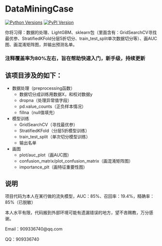 # DataMiningCase
<a href="https://pypi.org/project/lightgbm" rel="nofollow"><img src="https://camo.githubusercontent.com/34244ae628b4cb096fa26305abc1304e5d1b5e33/68747470733a2f2f696d672e736869656c64732e696f2f707970692f707976657273696f6e732f6c6967687467626d2e7376673f6c6f676f3d707974686f6e266c6f676f436f6c6f723d7768697465" alt="Python Versions" data-canonical-src="https://img.shields.io/pypi/pyversions/lightgbm.svg?logo=python&amp;logoColor=white" style="max-width:100%;"></a>
<a href="https://pypi.org/project/lightgbm" rel="nofollow"><img src="https://camo.githubusercontent.com/e78e5fa3a797f79dfb9179ae5d4c34f5409d45b9/68747470733a2f2f696d672e736869656c64732e696f2f707970692f762f6c6967687467626d2e7376673f6c6f676f3d70797069266c6f676f436f6c6f723d7768697465" alt="PyPI Version" data-canonical-src="https://img.shields.io/pypi/v/lightgbm.svg?logo=pypi&amp;logoColor=white" style="max-width:100%;"></a>

你将习得：数据的处理、LightGBM、sklearn包（里面含有：GridSearchCV寻找最优参、StratifiedKFold分层5折切分、train_test_split单次数据切分等）、画AUC图、画混淆矩阵图，并输出预测名单。
### 注释覆盖率为80%左右，旨在帮助快速入门，新手级，持续更新

## 该项目涉及的如下：
<ul>
  <li> 数据处理（preprocessing函数）
    <ul>
      <li> 数据切分成训练用数据X，和校对数据y
      <li> dropna（处理异常值字段）
      <li> pd.value_counts（正负样本情况）
      <li> fillna（null值填充）
    </ul>
  <li> 模型训练
    <ul>
      <li> GridSearchCV（寻找最优参）
      <li> StratifiedKFold（分层5折模型训练）
      <li> train_test_split（单次切分模型训练）
      <li> 输出名单
    </ul>
  <li> 画图
    <ul>
      <li> plot/auc_plot（画AUC图）
      <li> confusion_matrix/plot_confusion_matrix（画混淆矩阵图）
      <li> importance_plt（画特征重要性图）
    </ul>
</ul>


## 说明
<p> 项目代码为本人在某行做的流失模型，AUC：85%、召回率：19.4%，精确率：85%（已脱敏）
<p> 本人水平有限，代码搬到外部环境可能有遗漏错误的地方，望不吝赐教，万分感谢。
<p> Email：909336740@qq.com
<p> QQ：909336740
